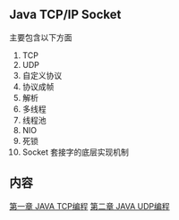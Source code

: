 ## Java TCP/IP Socket

主要包含以下方面

 1. TCP
 2. UDP
 3. 自定义协议
 4. 协议成帧
 5. 解析
 6. 多线程
 7. 线程池
 8. NIO
 9. 死锁
 10. Socket 套接字的底层实现机制


## 内容

[第一章 JAVA TCP编程](https://github.com/crystalGS/JavaSocket/issues/1)
[第二章 JAVA UDP编程](https://github.com/crystalGS/JavaSocket/issues/2)
